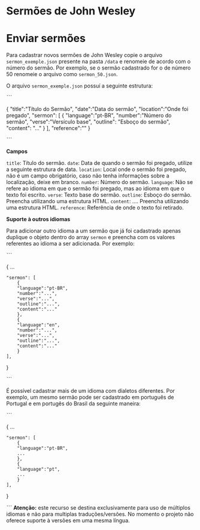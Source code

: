 # Sermões de John Wesley

# Enviar sermões
Para cadastrar novos sermões de John Wesley copie o arquivo `sermon_exemple.json` presente na pasta `/data` e renomeie de acordo com o número do sermão. Por exemplo, se o sermão cadastrado for o de número 50 renomeie o arquivo como `sermon_50.json`.

O arquivo `sermon_exemple.json` possuí a seguinte estrutura:

ˋˋˋ

{
    "title":"Título do Sermão",
    "date":"Data do sermão",
    "location":"Onde foi pregado",
    "sermon": [
        {
            "language":"pt-BR",
            "number":"Número do sermão",
            "verse":"Versículo base",
            "outline": "Esboço do sermão",
            "content": "..."
        }
    ],
    "reference":""
}

ˋˋˋ

**Campos**

`title`: Título do sermão.
`date`: Data de quando o sermão foi pregado, utilize a seguinte estrutura de data.
`location`: Local onde o sermão foi pregado, não é um campo obrigatório, caso não tenha informações sobre a localização, deixe em branco.
`number`: Número do sermão.
`language`: Não se refere ao idioma em que o sermão foi pregado, mas ao idioma em que o texto foi escrito.
`verse`: Texto base do sermão.
`outline`: Esboço do sermão. Preencha utilizando uma estrutura HTML.
`content`: .... Preencha utilizando uma estrutura HTML.
`reference`: Referência de onde o texto foi retirado.

**Suporte à outros idiomas**

Para adicionar outro idioma a um sermão que já foi cadastrado apenas duplique o objeto dentro do array `sermon` e preencha com os valores referentes ao idioma a ser adicionada. Por exemplo:

ˋˋˋ

{
    ...

    "sermon": [
        {
        "language":"pt-BR",
        "number":"...",
        "verse":"...",
        "outline":"...",
        "content":"..."
        },
        {
        "language":"en",
        "number":"...",
        "verse":"...",
        "outline":"...",
        "content":"..."
        }
    ],
    
}

ˋˋˋ

É possível cadastrar mais de um idioma com dialetos diferentes. Por exemplo, um mesmo sermão pode ser cadastrado em português de Portugal e em portugês do Brasil da seguinte maneira:

ˋˋˋ

{
    ...

    "sermon": [
        {
        "language":"pt-BR",
        ...
        },
        {
        "language":"pt",
        ...
        }
    ],
    
}

ˋˋˋ
**Atenção:** este recurso se destina exclusivamente para uso de múltiplos idiomas e não para multiplas traduções/versões. No momento o projeto não oferece suporte à versões em uma mesma língua.
